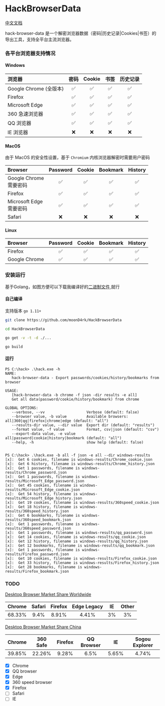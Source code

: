# HackBrowserData

[中文文档](https://github.com/moonD4rk/HackBrowserData/blob/master/README_ZH.md) 

hack-browser-data 是一个解密浏览器数据（密码|历史记录|Cookies|书签）的导出工具，支持全平台主流浏览器。

### 各平台浏览器支持情况

#### Windows

| 浏览器                      | 密码 | Cookie | 书签 | 历史记录 |
| :--------------------------- | :------: | :----: | :------: | :-----: |
| Google Chrome (全版本) |    ✅     |   ✅    |    ✅     |    ✅    |
| Firefox                    |    ✅     |   ✅    |    ✅     |    ✅    |
| Microsoft Edge               |    ✅     |   ✅    |    ✅     |    ✅    |
| 360 急速浏览器    |    ✅     |   ✅    |    ✅     |    ✅    |
| QQ 浏览器               |    ✅     |   ✅    |    ✅     |    ✅    |
| IE 浏览器        |    ❌     |   ❌    |    ❌     |    ❌    |

#### MacOS

由于 MacOS 的安全性设置，基于 `Chromium` 内核浏览器解密时需要用户密码

| Browser                      | Password | Cookie | Bookmark | History |
| :--------------------------- | :------: | :----: | :------: | :-----: |
| Google Chrome<br />需要密码  |    ✅     |   ✅    |    ✅     |    ✅    |
| Firefox                      |    ✅     |   ✅    |    ✅     |    ✅    |
| Microsoft Edge<br />需要密码 |    ✅     |   ✅    |    ✅     |    ✅    |
| Safari                       |    ❌     |   ❌    |    ❌     |    ❌    |

#### Linux

| Browser       | Password | Cookie | Bookmark | History |
| :------------ | :------: | :----: | :------: | :-----: |
| Firefox       |    ✅     |   ✅    |    ✅     |    ✅    |
| Google Chrome |    ✅     |   ✅    |    ✅     |    ✅    |


### 安装运行

基于Golang，如图方便可以下载我编译好的[二进制文件 ](https://github.com/moonD4rk/HackBrowserData/releases) 就行

#### 自己编译

支持版本 `go 1.11+`

```bash
git clone https://github.com/moonD4rk/HackBrowserData

cd HackBrowserData

go get -v -t -d ./...

go build
```

#### 运行

```shell
PS C:\hack> .\hack.exe -h
NAME:
   hack-browser-data - Export passwords/cookies/history/bookmarks from browser

USAGE:
   [hack-browser-data -b chrome -f json -dir results -e all]
   Get all data(password/cookie/history/bookmark) from chrome

GLOBAL OPTIONS:
   --verbose, --vv                   Verbose (default: false)
   --browser value, -b value         Available browsers: all|360|qq|firefox|chrome|edge (default: "all")
   --results-dir value, --dir value  Export dir (default: "results")
   --format value, -f value          Format, csv|json (default: "csv")
   --export-data value, -e value     all|password|cookie|history|bookmark (default: "all")
   --help, -h                        show help (default: false)


PS C:\hack> .\hack.exe -b all -f json -e all --dir windows-results
[x]:  Get 6 cookies, filename is windows-results/Chrome_cookie.json
[x]:  Get 6 history, filename is windows-results/Chrome_history.json
[x]:  Get 1 passwords, filename is windows-results/Chrome_password.json
[x]:  Get 1 passwords, filename is windows-results/Microsoft_Edge_password.json
[x]:  Get 45 cookies, filename is windows-results/Microsoft_Edge_cookie.json
[x]:  Get 54 history, filename is windows-results/Microsoft_Edge_history.json
[x]:  Get 19 cookies, filename is windows-results/360speed_cookie.json
[x]:  Get 18 history, filename is windows-results/360speed_history.json
[x]:  Get 6 bookmarks, filename is windows-results/360speed_bookmark.json
[x]:  Get 1 passwords, filename is windows-results/360speed_password.json
[x]:  Get 1 passwords, filename is windows-results/qq_password.json
[x]:  Get 14 cookies, filename is windows-results/qq_cookie.json
[x]:  Get 12 history, filename is windows-results/qq_history.json
[x]:  Get 12 bookmarks, filename is windows-results/qq_bookmark.json
[x]:  Get 1 passwords, filename is windows-results/Firefox_password.json
[x]:  Get 10 cookies, filename is windows-results/Firefox_cookie.json
[x]:  Get 33 history, filename is windows-results/Firefox_history.json
[x]:  Get 28 bookmarks, filename is windows-results/Firefox_bookmark.json
```


### TODO

[Desktop Browser Market Share Worldwide](https://gs.statcounter.com/browser-market-share/desktop/worldwide)

| Chrome | Safari | Firefox | Edge Legacy |  IE  | Other |
| :----: | :----: | :-----: | :---------: | :--: | :---: |
| 68.33% |  9.4%  |  8.91%  |    4.41%    |  3%  |  3%   |

[Desktop Browser Market Share China](https://gs.statcounter.com/browser-market-share/desktop/china)

| Chrome | 360 Safe | Firefox | QQ Browser |  IE   | Sogou Explorer |
| :----- | :------: | :-----: | :--------: | :---: | :------------: |
| 39.85% |  22.26%  |  9.28%  |    6.5%    | 5.65% |     4.74%      |

  

- [x] Chrome
- [x] QQ browser
- [x] Edge
- [x] 360 speed browser
- [x] Firefox
- [ ] Safari
- [ ] IE